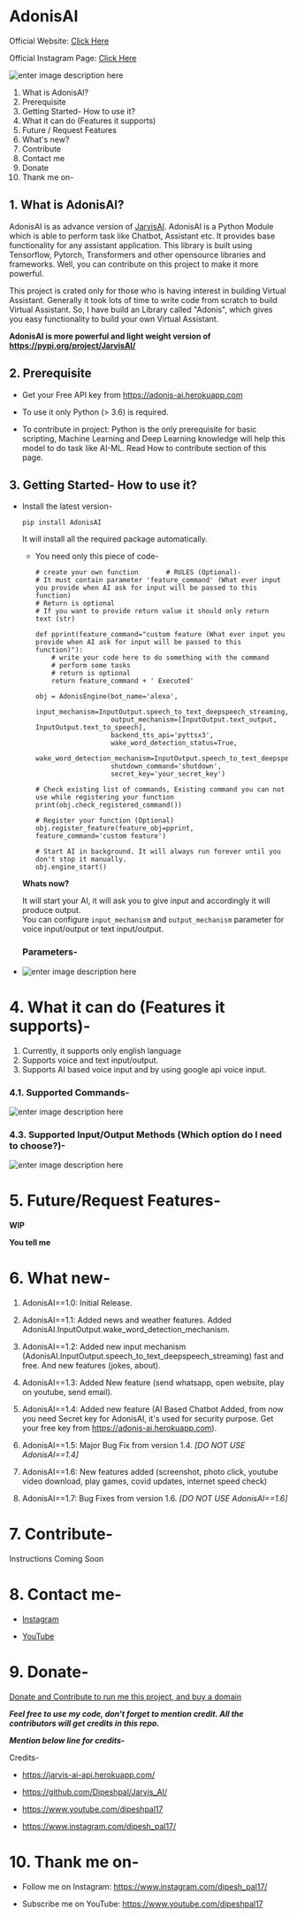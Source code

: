 
# AdonisAI  
  
Official Website: [Click Here](https://adonis-ai.herokuapp.com) 

Official Instagram Page: [Click Here](https://www.instagram.com/_jarvisai_)
  
![enter image description here](https://source.unsplash.com/1600x900/?robots)  
  
1. What is AdonisAI?  
2. Prerequisite  
3. Getting Started- How to use it?  
4. What it can do (Features it supports)  
5. Future / Request Features  
6. What's new?   
7. Contribute  
8. Contact me  
9. Donate  
10. Thank me on-  
  
  
## 1. What is AdonisAI?  
  
AdonisAI is as advance version of [JarvisAI](https://pypi.org/project/JarvisAI/). AdonisAI is a Python Module which is able to perform task like Chatbot, Assistant etc. It provides base functionality for any assistant application. This library is built using Tensorflow, Pytorch, Transformers and other opensource libraries and frameworks. Well, you can contribute on this project to make it more powerful.  
  
This project is crated only for those who is having interest in building Virtual Assistant. Generally it took lots of time to write code from scratch to build Virtual Assistant. So, I have build an Library called "Adonis", which gives you easy functionality to build your own Virtual Assistant.  
  
**AdonisAI is more powerful and light weight version of https://pypi.org/project/JarvisAI/**  
  
## 2.  Prerequisite  
  
- Get your Free API key from https://adonis-ai.herokuapp.com  
  
- To use it only Python (> 3.6) is required.  
  
- To contribute in project: Python is the only prerequisite for basic scripting, Machine Learning and Deep Learning knowledge will help this model to do task like AI-ML. Read How to contribute section of this page.  
  
## 3.  Getting Started- How to use it?  
  
- Install the latest version-  
  
    `pip install AdonisAI`  
  
  It will install all the required package automatically.  
  
  - You need only this piece of code-  
      ```  
     # create your own function       # RULES (Optional)-  
     # It must contain parameter 'feature_command' (What ever input you provide when AI ask for input will be passed to this function) 
     # Return is optional
      # If you want to provide return value it should only return text (str)       
	
    def pprint(feature_command="custom feature (What ever input you provide when AI ask for input will be passed to this function)"):    
          # write your code here to do something with the command    
          # perform some tasks   
          # return is optional    
          return feature_command + ' Executed'    
       
      obj = AdonisEngine(bot_name='alexa',    
                         input_mechanism=InputOutput.speech_to_text_deepspeech_streaming,    
                         output_mechanism=[InputOutput.text_output, InputOutput.text_to_speech],    
                         backend_tts_api='pyttsx3',    
                         wake_word_detection_status=True,    
                         wake_word_detection_mechanism=InputOutput.speech_to_text_deepspeech_streaming,    
                         shutdown_command='shutdown',  
                         secret_key='your_secret_key')   
                           
      # Check existing list of commands, Existing command you can not use while registering your function  
     print(obj.check_registered_command())     
     
      # Register your function (Optional)  
     obj.register_feature(feature_obj=pprint, feature_command='custom feature')     
     
      # Start AI in background. It will always run forever until you don't stop it manually.  
     obj.engine_start() 
     ```  
  **Whats now?**  
  
  It will start your AI, it will ask you to give input and accordingly it will produce output.  
      You can configure `input_mechanism` and `output_mechanism` parameter for voice input/output or text input/output.  
  
     ### Parameters-  
- 
  ![enter image description here](https://i.imgur.com/rliCjBE.png)  
    
    
# 4.  What it can do (Features it supports)-  
  
1. Currently, it supports only english language  
2. Supports voice and text input/output.  
3. Supports AI based voice input and by using google api voice input.  
  
  
 ### 4.1. Supported Commands-  
 ![enter image description here](https://i.postimg.cc/9M66tfwP/raycast-untitled-9.png)   

 ### 4.3. Supported Input/Output Methods (Which option do I need to choose?)-  
   
 ![enter image description here](https://i.ibb.co/sCDWW7K/raycast-untitled-5.png)  
  
# 5. Future/Request Features-  
  
**WIP**  
  
**You tell me**  
  
# 6. What new-  
  
1. AdonisAI==1.0: Initial Release.  
  
2. AdonisAI==1.1: Added news and weather features. Added AdonisAI.InputOutput.wake_word_detection_mechanism.  
  
3. AdonisAI==1.2: Added new input mechanism (AdonisAI.InputOutput.speech_to_text_deepspeech_streaming) fast and free. And new features (jokes, about).  
  
4. AdonisAI==1.3: Added New feature (send whatsapp, open website, play on youtube, send email).  
  
5. AdonisAI==1.4: Added new feature (AI Based Chatbot Added, from now you need Secret key for AdonisAI, it's used for security purpose. Get your free key from https://adonis-ai.herokuapp.com).  
  
6. AdonisAI==1.5: Major Bug Fix from version 1.4. *[DO NOT USE AdonisAI==1.4]*  
  
7. AdonisAI==1.6: New features added (screenshot, photo click, youtube video download, play games, covid updates, internet speed check)

8. AdonisAI==1.7: Bug Fixes from version 1.6. *[DO NOT USE AdonisAI==1.6]*
  
# 7. Contribute-  
  
Instructions Coming Soon  
  
# 8. Contact me-  
  
- [Instagram](https://www.instagram.com/dipesh_pal17)

- [YouTube](https://www.youtube.com/dipeshpal17)
  
  
# 9. Donate-  
  
[Donate and Contribute to run me this project, and buy a domain](https://www.buymeacoffee.com/dipeshpal)
  
**_Feel free to use my code, don't forget to mention credit. All the contributors will get credits in this repo._**  
  
**_Mention below line for credits-_**   
  
Credits-  
  
- https://jarvis-ai-api.herokuapp.com/  
  
- https://github.com/Dipeshpal/Jarvis_AI/  
  
- https://www.youtube.com/dipeshpal17  
  
- https://www.instagram.com/dipesh_pal17/  
  
  
# 10. Thank me on-  
  
- Follow me on Instagram: https://www.instagram.com/dipesh_pal17/  
  
- Subscribe me on YouTube: https://www.youtube.com/dipeshpal17